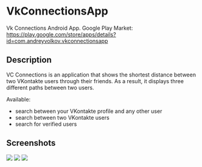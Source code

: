 # VkConnectionsApp
Vk Connections Android App. Google Play Market: https://play.google.com/store/apps/details?id=com.andreyvolkov.vkconnectionsapp

## Description
VC Connections is an application that shows the shortest distance between two VKontakte users through their friends. As a result, it displays three different paths between two users.

Available:
- search between your VKontakte profile and any other user
- search between two VKontakte users
- search for verified users

## Screenshots
![](https://pp.userapi.com/c850532/v850532185/9f6ad/2t07mj-y9JY.jpg)
![](https://pp.userapi.com/c850532/v850532185/9f6b7/bS6KfyhNIwk.jpg)
![](https://pp.userapi.com/c849236/v849236840/1071b7/E0fodCTPhHI.jpg)
